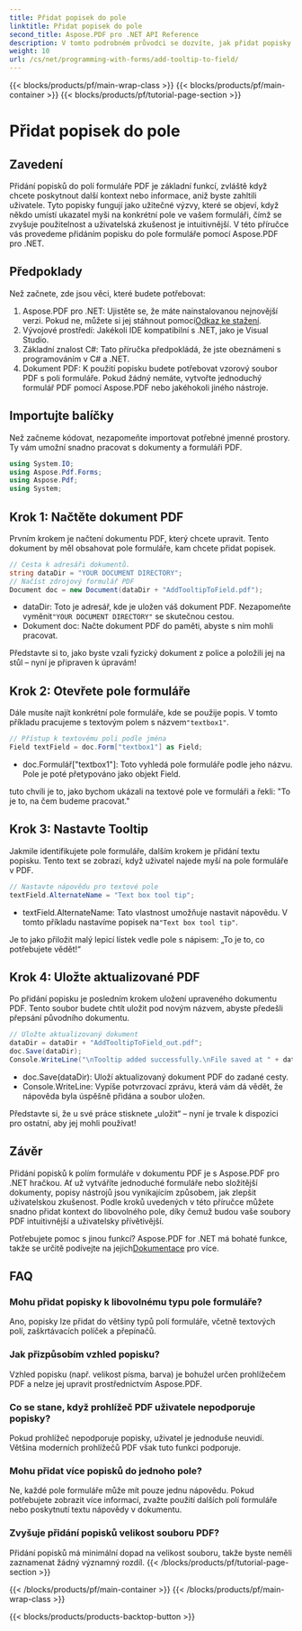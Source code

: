 ```yaml
---
title: Přidat popisek do pole
linktitle: Přidat popisek do pole
second_title: Aspose.PDF pro .NET API Reference
description: V tomto podrobném průvodci se dozvíte, jak přidat popisky do polí formuláře v dokumentech PDF pomocí Aspose.PDF for .NET. Zlepšete použitelnost a uživatelskou zkušenost.
weight: 10
url: /cs/net/programming-with-forms/add-tooltip-to-field/
---
```


{{< blocks/products/pf/main-wrap-class >}}
{{< blocks/products/pf/main-container >}}
{{< blocks/products/pf/tutorial-page-section >}}

# Přidat popisek do pole

## Zavedení

Přidání popisků do polí formuláře PDF je základní funkcí, zvláště když chcete poskytnout další kontext nebo informace, aniž byste zahltili uživatele. Tyto popisky fungují jako užitečné výzvy, které se objeví, když někdo umístí ukazatel myši na konkrétní pole ve vašem formuláři, čímž se zvyšuje použitelnost a uživatelská zkušenost je intuitivnější. V této příručce vás provedeme přidáním popisku do pole formuláře pomocí Aspose.PDF pro .NET.

## Předpoklady

Než začnete, zde jsou věci, které budete potřebovat:

1.  Aspose.PDF pro .NET: Ujistěte se, že máte nainstalovanou nejnovější verzi. Pokud ne, můžete si jej stáhnout pomocí[Odkaz ke stažení](https://releases.aspose.com/pdf/net/).
2. Vývojové prostředí: Jakékoli IDE kompatibilní s .NET, jako je Visual Studio.
3. Základní znalost C#: Tato příručka předpokládá, že jste obeznámeni s programováním v C# a .NET.
4. Dokument PDF: K použití popisku budete potřebovat vzorový soubor PDF s poli formuláře. Pokud žádný nemáte, vytvořte jednoduchý formulář PDF pomocí Aspose.PDF nebo jakéhokoli jiného nástroje.

## Importujte balíčky

Než začneme kódovat, nezapomeňte importovat potřebné jmenné prostory. Ty vám umožní snadno pracovat s dokumenty a formuláři PDF.

```csharp
using System.IO;
using Aspose.Pdf.Forms;
using Aspose.Pdf;
using System;
```

## Krok 1: Načtěte dokument PDF

Prvním krokem je načtení dokumentu PDF, který chcete upravit. Tento dokument by měl obsahovat pole formuláře, kam chcete přidat popisek.

```csharp
// Cesta k adresáři dokumentů.
string dataDir = "YOUR DOCUMENT DIRECTORY";
// Načíst zdrojový formulář PDF
Document doc = new Document(dataDir + "AddTooltipToField.pdf");
```

-  dataDir: Toto je adresář, kde je uložen váš dokument PDF. Nezapomeňte vyměnit`"YOUR DOCUMENT DIRECTORY"` se skutečnou cestou.
- Dokument doc: Načte dokument PDF do paměti, abyste s ním mohli pracovat.

Představte si to, jako byste vzali fyzický dokument z police a položili jej na stůl – nyní je připraven k úpravám!

## Krok 2: Otevřete pole formuláře

 Dále musíte najít konkrétní pole formuláře, kde se použije popis. V tomto příkladu pracujeme s textovým polem s názvem`"textbox1"`.

```csharp
// Přístup k textovému poli podle jména
Field textField = doc.Form["textbox1"] as Field;
```

- doc.Formulář["textbox1"]: Toto vyhledá pole formuláře podle jeho názvu. Pole je poté přetypováno jako objekt Field.
  
tuto chvíli je to, jako bychom ukázali na textové pole ve formuláři a řekli: "To je to, na čem budeme pracovat."

## Krok 3: Nastavte Tooltip

Jakmile identifikujete pole formuláře, dalším krokem je přidání textu popisku. Tento text se zobrazí, když uživatel najede myší na pole formuláře v PDF.

```csharp
// Nastavte nápovědu pro textové pole
textField.AlternateName = "Text box tool tip";
```

-  textField.AlternateName: Tato vlastnost umožňuje nastavit nápovědu. V tomto příkladu nastavíme popisek na`"Text box tool tip"`.

Je to jako přiložit malý lepicí lístek vedle pole s nápisem: „To je to, co potřebujete vědět!“

## Krok 4: Uložte aktualizované PDF

Po přidání popisku je posledním krokem uložení upraveného dokumentu PDF. Tento soubor budete chtít uložit pod novým názvem, abyste předešli přepsání původního dokumentu.

```csharp
// Uložte aktualizovaný dokument
dataDir = dataDir + "AddTooltipToField_out.pdf";
doc.Save(dataDir);
Console.WriteLine("\nTooltip added successfully.\nFile saved at " + dataDir);
```

- doc.Save(dataDir): Uloží aktualizovaný dokument PDF do zadané cesty.
- Console.WriteLine: Vypíše potvrzovací zprávu, která vám dá vědět, že nápověda byla úspěšně přidána a soubor uložen.

Představte si, že u své práce stisknete „uložit“ – nyní je trvale k dispozici pro ostatní, aby jej mohli používat!

## Závěr

Přidání popisků k polím formuláře v dokumentu PDF je s Aspose.PDF pro .NET hračkou. Ať už vytváříte jednoduché formuláře nebo složitější dokumenty, popisy nástrojů jsou vynikajícím způsobem, jak zlepšit uživatelskou zkušenost. Podle kroků uvedených v této příručce můžete snadno přidat kontext do libovolného pole, díky čemuž budou vaše soubory PDF intuitivnější a uživatelsky přívětivější.

 Potřebujete pomoc s jinou funkcí? Aspose.PDF for .NET má bohaté funkce, takže se určitě podívejte na jejich[Dokumentace](https://reference.aspose.com/pdf/net/) pro více.

## FAQ

### Mohu přidat popisky k libovolnému typu pole formuláře?  
Ano, popisky lze přidat do většiny typů polí formuláře, včetně textových polí, zaškrtávacích políček a přepínačů.

### Jak přizpůsobím vzhled popisku?  
Vzhled popisku (např. velikost písma, barva) je bohužel určen prohlížečem PDF a nelze jej upravit prostřednictvím Aspose.PDF.

### Co se stane, když prohlížeč PDF uživatele nepodporuje popisky?  
Pokud prohlížeč nepodporuje popisky, uživatel je jednoduše neuvidí. Většina moderních prohlížečů PDF však tuto funkci podporuje.

### Mohu přidat více popisků do jednoho pole?  
Ne, každé pole formuláře může mít pouze jednu nápovědu. Pokud potřebujete zobrazit více informací, zvažte použití dalších polí formuláře nebo poskytnutí textu nápovědy v dokumentu.

### Zvyšuje přidání popisků velikost souboru PDF?  
Přidání popisků má minimální dopad na velikost souboru, takže byste neměli zaznamenat žádný významný rozdíl.
{{< /blocks/products/pf/tutorial-page-section >}}

{{< /blocks/products/pf/main-container >}}
{{< /blocks/products/pf/main-wrap-class >}}

{{< blocks/products/products-backtop-button >}}
